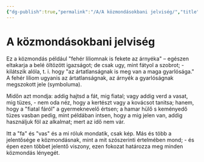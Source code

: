 ```yaml
---
{"dg-publish":true,"permalink":"/A/A közmondásokbani jelviség/","title":"A közmondásokbani jelviség","tags":["dg_uploaded"],"created":"2023-10-22T12:46","updated":"2023-11-08T02:02"}
---
```



# A közmondásokbani jelviség

Ez a közmondás például "fehér liliomnak is fekete az árnyéka" – egészen eltakarja a belé öltözött igazságot; de csak ugy, mint fátyol a szobrot; - kilátszik alóla, t. i. hogy "az ártatlanságnak is meg van a maga gyarlósága." A fehér liliom ugyanis az ártatlanságnak, az árnyék a gyarlóságnak megszokott jele (symboluma).  

Midőn azt mondja: addig hajtsd a fát, mig fiatal; vagy addig verd a vasat, mig tüzes, - nem oda néz, hogy a kertészt vagy a kovácsot tanitsa; hanem, hogy a "fiatal fáról" a gyermeknevelő értsen; a hamar hülő s keményedő tüzes vasban pedig, mint példában intsen, hogy a mig jelen van, addig használjuk föl az alkalmat; mert az idő nem vár.  

Itt a "fa" és "vas" és a mi róluk mondatik, csak kép. Más és több a jelentősége e közmondásnak, mint a mit szószerinti értelmében mond; - és épen ezen többet jelentő viszony, ezen fokozat határozza meg minden közmondás lényegét.  